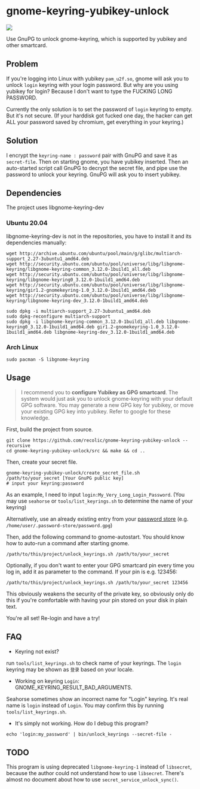 # gnome-keyring-yubikey-unlock

![](https://img.shields.io/badge/CXXSTD-C%2B%2B14-green)

Use GnuPG to unlock gnome-keyring, which is supported by yubikey and other smartcard.

## Problem

If you're logging into Linux with yubikey `pam_u2f.so`, gnome will ask you to unlock `login` keyring with your login password.
But why are you using yubikey for login? Because I don't want to type the FUCKING LONG PASSWORD.

Currently the only solution is to set the password of `login` keyring to empty. But it's not secure. (If your harddisk got fucked one day, the hacker can get ALL your password saved by chromium, get everything in your keyring.)

## Solution

I encrypt the `keyring-name : password` pair with GnuPG and save it as `secret-file`. Then on starting gnome, you have yubikey inserted. Then an auto-started script call GnuPG to decrypt the secret file, and pipe use the password to unlock your keyring. GnuPG will ask you to insert yubikey.

## Dependencies

The project uses libgnome-keyring-dev

### Ubuntu 20.04

libgnome-keyring-dev is not in the repositories, you have to install it and its dependencies manually:

```
wget http://archive.ubuntu.com/ubuntu/pool/main/g/glibc/multiarch-support_2.27-3ubuntu1_amd64.deb
wget http://security.ubuntu.com/ubuntu/pool/universe/libg/libgnome-keyring/libgnome-keyring-common_3.12.0-1build1_all.deb
wget http://security.ubuntu.com/ubuntu/pool/universe/libg/libgnome-keyring/libgnome-keyring0_3.12.0-1build1_amd64.deb
wget http://security.ubuntu.com/ubuntu/pool/universe/libg/libgnome-keyring/gir1.2-gnomekeyring-1.0_3.12.0-1build1_amd64.deb
wget http://security.ubuntu.com/ubuntu/pool/universe/libg/libgnome-keyring/libgnome-keyring-dev_3.12.0-1build1_amd64.deb

sudo dpkg -i multiarch-support_2.27-3ubuntu1_amd64.deb
sudo dpkg-reconfigure multiarch-support
sudo dpkg -i libgnome-keyring-common_3.12.0-1build1_all.deb libgnome-keyring0_3.12.0-1build1_amd64.deb gir1.2-gnomekeyring-1.0_3.12.0-1build1_amd64.deb libgnome-keyring-dev_3.12.0-1build1_amd64.deb
```

### Arch Linux

```
sudo pacman -S libgnome-keyring
```

## Usage

> I recommend you to **configure Yubikey as GPG smartcard**. The system would just ask you to unlock gnome-keyring with your default GPG software. You may generate a new GPG key for yubikey, or move your existing GPG key into yubikey. Refer to google for these knowledge.

First, build the project from source.

```
git clone https://github.com/recolic/gnome-keyring-yubikey-unlock --recursive
cd gnome-keyring-yubikey-unlock/src && make && cd ..
```

Then, create your secret file.

```
gnome-keyring-yubikey-unlock/create_secret_file.sh /path/to/your_secret [Your GnuPG public key]
# input your keyring:password
```

As an example, I need to input `login:My_Very_Long_Login_Password`. (You may use `seahorse` or `tools/list_keyrings.sh` to determine the name of your keyring)

Alternatively, use an already existing entry from your [password store](https://www.passwordstore.org/) (e.g. `/home/user/.password-store/password.gpg`)

Then, add the following command to gnome-autostart. You should know how to auto-run a command after starting gnome.

```
/path/to/this/project/unlock_keyrings.sh /path/to/your_secret
```

Optionally, if you don't want to enter your GPG smartcard pin every time you log in, add it as parameter to the command. If your pin is e.g. 123456:

```
/path/to/this/project/unlock_keyrings.sh /path/to/your_secret 123456
```

This obviously weakens the security of the private key, so obviously only do this if you're comfortable with having your pin stored on your disk in plain text.

You're all set! Re-login and have a try!

## FAQ

- Keyring not exist?

run `tools/list_keyrings.sh` to check name of your keyrings. The `login` keyring may be shown as `登录` based on your locale.

- Working on keyring `Login`: GNOME\_KEYRING\_RESULT\_BAD\_ARGUMENTS.

Seahorse sometimes show an incorrect name for "Login" keyring. It's real name is `login` instead of `Login`. You may confirm this by running `tools/list_keyrings.sh`.

- It's simply not working. How do I debug this program?

```
echo 'login:my_password' | bin/unlock_keyrings --secret-file -
```

## TODO

This program is using deprecated `libgnome-keyring-1` instead of `libsecret`, because the author could not understand how to use `libsecret`. There's almost no document about how to use `secret_service_unlock_sync()`.
